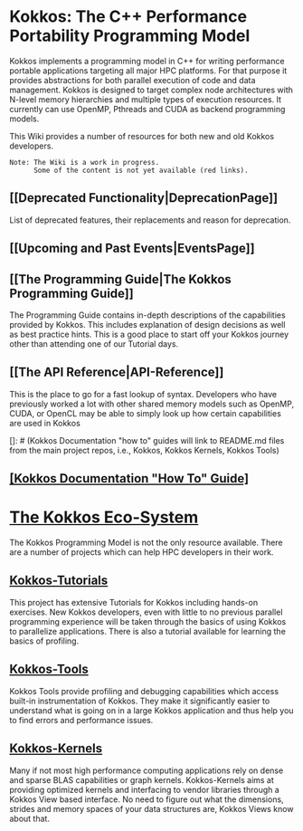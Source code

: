 # Kokkos: The C++ Performance Portability Programming Model

Kokkos implements a programming model in C++ for writing performance portable
applications targeting all major HPC platforms. For that purpose it provides
abstractions for both parallel execution of code and data management.
Kokkos is designed to target complex node architectures with N-level memory
hierarchies and multiple types of execution resources. It currently can use
OpenMP, Pthreads and CUDA as backend programming models.

This Wiki provides a number of resources for both new and old Kokkos developers.
```
Note: The Wiki is a work in progress. 
      Some of the content is not yet available (red links).
```
## **[[Deprecated Functionality|DeprecationPage]]**
List of deprecated features, their replacements and reason for deprecation.

## **[[Upcoming and Past Events|EventsPage]]**

## **[[The Programming Guide|The Kokkos Programming Guide]]**

The Programming Guide contains in-depth descriptions of the capabilities provided
by Kokkos. This includes explanation of design decisions as well as best practice
hints. This is a good place to start off your Kokkos journey other than attending 
one of our Tutorial days. 

## **[[The API Reference|API-Reference]]**

This is the place to go for a fast lookup of syntax. Developers who have previously 
worked a lot with other shared memory models such as OpenMP, CUDA, or OpenCL may be
able to simply look up how certain capabilities are used in Kokkos

[]: # (Kokkos Documentation "how to" guides will link to README.md files from
the main project repos, i.e., Kokkos, Kokkos Kernels, Kokkos Tools)

## [[Kokkos Documentation "How To" Guide]](https://github.com/kokkos/wiki/README)

# [The Kokkos Eco-System](https://github.com/kokkos)

The Kokkos Programming Model is not the only resource available. There are a number 
of projects which can help HPC developers in their work.

## [Kokkos-Tutorials](https://github.com/kokkos/kokkos-tutorials)

This project has extensive Tutorials for Kokkos including hands-on exercises.
New Kokkos developers, even with little to no previous parallel programming experience
will be taken through the basics of using Kokkos to parallelize applications.
There is also a tutorial available for learning the basics of profiling. 

## [Kokkos-Tools](https://github.com/kokkos/kokkos-tools)

Kokkos Tools provide profiling and debugging capabilities which access built-in 
instrumentation of Kokkos. They make it significantly easier to understand what is 
going on in a large Kokkos application and thus help you to find errors and performance
issues. 

## [Kokkos-Kernels](https://github.com/kokkos/kokkos-kernels)

Many if not most high performance computing applications rely on dense and sparse BLAS 
capabilities or graph kernels. Kokkos-Kernels aims at providing optimized kernels and
interfacing to vendor libraries through a Kokkos View based interface. No need to figure
out what the dimensions, strides and memory spaces of your data structures are, 
Kokkos Views know about that.   
 
